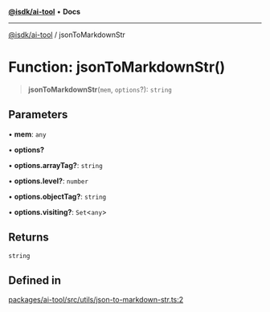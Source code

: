 [**@isdk/ai-tool**](../README.md) • **Docs**

***

[@isdk/ai-tool](../globals.md) / jsonToMarkdownStr

# Function: jsonToMarkdownStr()

> **jsonToMarkdownStr**(`mem`, `options`?): `string`

## Parameters

• **mem**: `any`

• **options?**

• **options.arrayTag?**: `string`

• **options.level?**: `number`

• **options.objectTag?**: `string`

• **options.visiting?**: `Set`\<`any`\>

## Returns

`string`

## Defined in

[packages/ai-tool/src/utils/json-to-markdown-str.ts:2](https://github.com/isdk/ai-tool.js/blob/e324043799402aa2caa41711a9168487ab85c166/src/utils/json-to-markdown-str.ts#L2)
